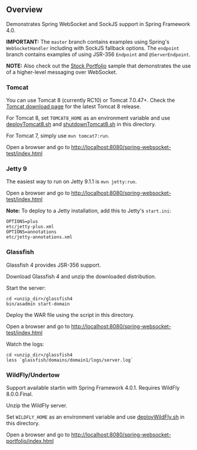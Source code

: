 ## Overview

Demonstrates Spring WebSocket and SockJS support in Spring Framework 4.0.

**IMPORTANT:** The `master` branch contains examples using Spring's `WebSocketHandler` including with SockJS fallback options. The `endpoint` branch contains examples of using JSR-356 `Endpoint` and `@ServerEndpoint`.

**NOTE:** Also check out the [Stock Portfolio](https://github.com/rstoyanchev/spring-websocket-portfolio) sample that demonstrates the use of a higher-level messaging over WebSocket.

### Tomcat

You can use Tomcat 8 (currently RC10) or Tomcat 7.0.47+. Check the [Tomcat download page](http://tomcat.apache.org/download-80.cgi) for the latest Tomcat 8 release.

For Tomcat 8, set `TOMCAT8_HOME` as an environment variable and use [deployTomcat8.sh](https://github.com/rstoyanchev/spring-websocket-test/blob/master/deployTomcat8.sh) and [shutdownTomcat8.sh](https://github.com/rstoyanchev/spring-websocket-test/blob/master/shutdownTomcat8.sh) in this directory.

For Tomcat 7, simply use `mvn tomcat7:run`.

Open a browser and go to <http://localhost:8080/spring-websocket-test/index.html>

### Jetty 9

The easiest way to run on Jetty 9.1.1 is `mvn jetty:run`.

Open a browser and go to <http://localhost:8080/spring-websocket-test/index.html>

**Note:** To deploy to a Jetty installation, add this to Jetty's `start.ini`:

    OPTIONS=plus
    etc/jetty-plus.xml
    OPTIONS=annotations
    etc/jetty-annotations.xml

### Glassfish

Glassfish 4 provides JSR-356 support.

Download Glassfish 4 and unzip the downloaded distribution.

Start the server:

    cd <unzip_dir>/glassfish4
    bin/asadmin start-domain

Deploy the WAR file using the script in this directory.

Open a browser and go to <http://localhost:8080/spring-websocket-test/index.html>

Watch the logs:

    cd <unzip_dir>/glassfish4
    less `glassfish/domains/domain1/logs/server.log`

### WildFly/Undertow

Support available startin with Spring Framework 4.0.1. Requires WildFly 8.0.0.Final.

Unzip the WildFly server.

Set `WILDFLY_HOME` as an environment variable and use [deployWildFly.sh](https://github.com/rstoyanchev/spring-websocket-test/blob/master/deployWildFly.sh) in this directory.

Open a browser and go to <http://localhost:8080/spring-websocket-portfolio/index.html>

